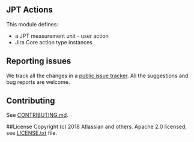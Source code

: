 ## JPT Actions

This module defines:
  * a JPT measurement unit - user action
  * Jira Core action type instances
   
## Reporting issues

We track all the changes in a [public issue tracker](https://ecosystem.atlassian.net/secure/RapidBoard.jspa?rapidView=457&projectKey=JPERF).
All the suggestions and bug reports are welcome.

## Contributing

See [CONTRIBUTING.md](CONTRIBUTING.md).

##License
Copyright (c) 2018 Atlassian and others.
Apache 2.0 licensed, see [LICENSE.txt](LICENSE.txt) file.


